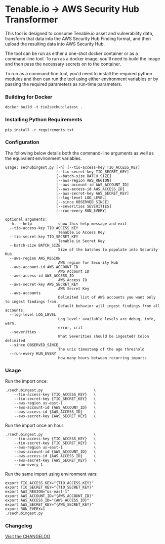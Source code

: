 # Tenable.io -> AWS Security Hub Transformer

This tool is designed to consume Tenable.io asset and vulnerability data,
transform that data into the AWS Security Hub Finding format, and then upload
the resulting data into AWS Security Hub.

The tool can be run as either a one-shot docker container or as a command-line
tool.  To run as a docker image, you'll need to build the image and then pass
the necessary secrets on to the container.

To run as a command-line tool, you'd need to install the required python modules
and then can run the tool using either environment variables or by passing the
required parameters as run-time parameters.

### Building for Docker

```shell
docker build -t tio2sechub:latest .
```

### Installing Python Requirements
```shell
pip install -r requirements.txt
```

### Configuration
The following below details both the command-line arguments as well as the 
equivalent environment variables.

```
usage: sechubingest.py [-h] [--tio-access-key TIO_ACCESS_KEY]
                       [--tio-secret-key TIO_SECRET_KEY]
                       [--batch-size BATCH_SIZE] 
                       [--aws-region AWS_REGION]
                       [--aws-account-id AWS_ACCOUNT_ID]
                       [--aws-access-id AWS_ACCESS_ID]
                       [--aws-secret-key AWS_SECRET_KEY]
                       [--log-level LOG_LEVEL] 
                       [--since OBSERVED_SINCE]
                       [--severities SEVERITIES]
                       [--run-every RUN_EVERY]

optional arguments:
  -h, --help            show this help message and exit
  --tio-access-key TIO_ACCESS_KEY
                        Tenable.io Access Key
  --tio-secret-key TIO_SECRET_KEY
                        Tenable.io Secret Key
  --batch-size BATCH_SIZE
                        Size of the batches to populate into Security Hub
  --aws-region AWS_REGION
                        AWS region for Security Hub
  --aws-account-id AWS_ACCOUNT_ID
                        AWS Account ID
  --aws-access-id AWS_ACCESS_ID
                        AWS Access ID
  --aws-secret-key AWS_SECRET_KEY
                        AWS Secret Key
  --aws-accounts
                        Delimited list of AWS accounts you want only to ingest findings from. 
                        Default behavior will ingest findings from all accounts.
  --log-level LOG_LEVEL
                        Log level: available levels are debug, info, warn,
                        error, crit
  --severities
                        What Severities should be ingested? Colon delimited
  --since OBSERVED_SINCE
                        The unix timestamp of the age threshold
  --run-every RUN_EVERY
                        How many hours between recurring imports
```

### Usage

Run the import once:

```
./sechubingest.py                       \
    --tio-access-key {TIO_ACCESS_KEY}   \
    --tio-secret-key {TIO_SECRET_KEY}   \
    --aws-region us-east-1              \
    --aws-account-id {AWS_ACCOUNT_ID}   \
    --aws-access-id {AWS_ACCESS_ID}     \
    --aws-secret-key {AWS_SECRET_KEY}   \
```

Run the import once an hour:

```
./sechubingest.py                       \
    --tio-access-key {TIO_ACCESS_KEY}   \
    --tio-secret-key {TIO_SECRET_KEY}   \
    --aws-region us-east-1              \
    --aws-account-id {AWS_ACCOUNT_ID}   \
    --aws-access-id {AWS_ACCESS_ID}     \
    --aws-secret-key {AWS_SECRET_KEY}   \
    --run-every 1
```

Run the same import using environment vars:

```
export TIO_ACCESS_KEY="{TIO_ACCESS_KEY}"
export TIO_SECRET_KEY="{TIO_SECRET_KEY}"
export AWS_REGION="us-east-1"
export AWS_ACCOUNT_ID="{AWS_ACCOUNT_ID}"
export AWS_ACCESS_ID="{AWS_ACCESS_ID}"
export AWS_SECRET_KEY="{AWS_SECRET_KEY}"
export RUN_EVERY=1
./sechubingest.py
```

### Changelog
[Visit the CHANGELOG](https://github.com/tenable/Security-Hub/blob/master/CHANGELOG.md)
